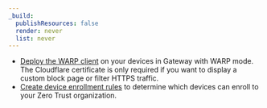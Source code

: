```yaml
---
_build:
  publishResources: false
  render: never
  list: never
---
```



- [Deploy the WARP client](/cloudflare-one/connections/connect-devices/warp/deployment/) on your devices in Gateway with WARP mode.  The Cloudflare certificate is only required if you want to display a custom block page or filter HTTPS traffic.
- [Create device enrollment rules](/cloudflare-one/connections/connect-devices/warp/warp-settings/#manage-device-enrollment) to determine which devices can enroll to your Zero Trust organization.